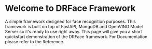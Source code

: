 # Welcome to DRFace Framework

A simple framework designed for face recognition purposes. This framework is built on top of FastAPI, MongoDB and OpenVINO Model Server so it's ready to use right away. This page will give you a short quickstart demonstration of the DRFace framework. For Documentation please refer to the Reference.